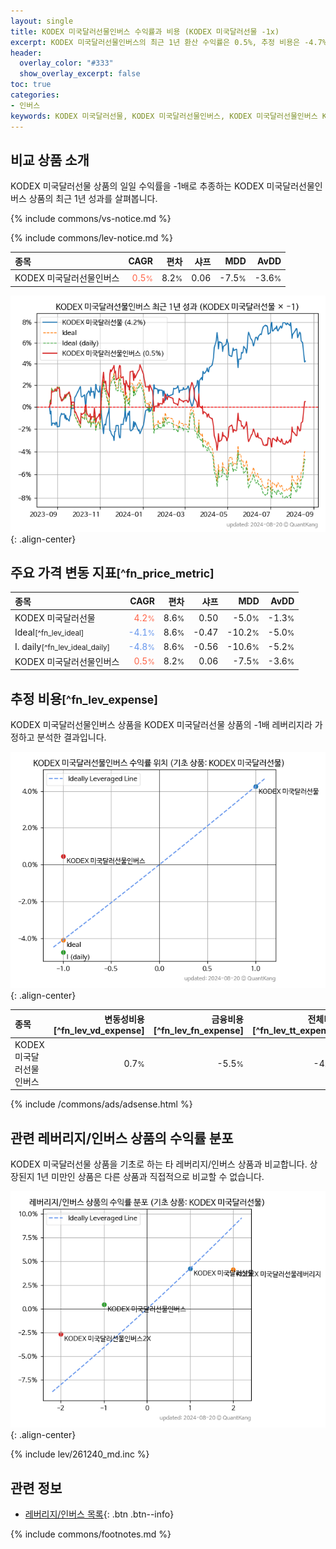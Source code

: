 ```yaml
---
layout: single
title: KODEX 미국달러선물인버스 수익률과 비용 (KODEX 미국달러선물 -1x)
excerpt: KODEX 미국달러선물인버스의 최근 1년 환산 수익률은 0.5%, 추정 비용은 -4.7%입니다.
header:
  overlay_color: "#333"
  show_overlay_excerpt: false
toc: true
categories:
- 인버스
keywords: KODEX 미국달러선물, KODEX 미국달러선물인버스, KODEX 미국달러선물인버스 KODEX 미국달러선물 비교, 261270, 261240, 261270 261270 비교
---
```


## 비교 상품 소개


KODEX 미국달러선물 상품의 일일 수익률을 -1배로 추종하는 KODEX 미국달러선물인버스 상품의 최근 1년 성과를 살펴봅니다.





{% include commons/vs-notice.md %}

{% include commons/lev-notice.md %}

| **종목** | **CAGR** | **편차** | **샤프** | **MDD** | **AvDD** |
| :------------ | ------: | -----------: | -------: | ------: | -------: |
| KODEX 미국달러선물인버스 | <span style="color: tomato">0.5<small>%</small></span> | 8.2<small>%</small> | 0.06 | -7.5<small>%</small> | -3.6<small>%</small> |

<!-- more -->


![KODEX 미국달러선물인버스](/lev/images/261270.png){: .align-center}


## 주요 가격 변동 지표<small>[^fn_price_metric]</small>


| **종목** | **CAGR** | **편차** | **샤프** | **MDD** | **AvDD** |
| :------------ | ------: | -----------: | -------: | ------: | -------: |
| KODEX 미국달러선물 | <span style="color: tomato">4.2<small>%</small></span> | 8.6<small>%</small> | 0.50 | -5.0<small>%</small> | -1.3<small>%</small> |
| Ideal<small>[^fn_lev_ideal]</small> | <span style="color: cornflowerblue">-4.1<small>%</small></span> | 8.6<small>%</small> | -0.47 | -10.2<small>%</small> | -5.0<small>%</small> |
| I. daily<small>[^fn_lev_ideal_daily]</small> | <span style="color: cornflowerblue">-4.8<small>%</small></span> | 8.6<small>%</small> | -0.56 | -10.6<small>%</small> | -5.2<small>%</small> |
| KODEX 미국달러선물인버스 | <span style="color: tomato">0.5<small>%</small></span> | 8.2<small>%</small> | 0.06 | -7.5<small>%</small> | -3.6<small>%</small> |


## 추정 비용<small>[^fn_lev_expense]</small><a id="expense"></a>

KODEX 미국달러선물인버스 상품을 KODEX 미국달러선물 상품의 -1배 레버리지라 가정하고 분석한 결과입니다.

![KODEX 미국달러선물인버스](/lev/images/261270_ideal.png){: .align-center}

| **종목** | **변동성비용**[^fn_lev_vd_expense] | **금융비용**[^fn_lev_fn_expense] | **전체비용**[^fn_lev_tt_expense] |
| :------------ | ------: | -----------: | -------: |
| KODEX 미국달러선물인버스 | 0.7<small>%</small> | -5.5<small>%</small> | -4.7<small>%</small> |

{% include /commons/ads/adsense.html %}



## 관련 레버리지/인버스 상품의 수익률 분포

KODEX 미국달러선물 상품을 기초로 하는 타 레버리지/인버스 상품과 비교합니다. 상장된지 1년 미만인 상품은 다른 상품과 직접적으로 비교할 수 없습니다.

![KODEX 미국달러선물](/lev/images/261240_ideal.png){: .align-center}

{% include lev/261240_md.inc %}


## 관련 정보

- [레버리지/인버스 목록](/lev/){: .btn .btn--info}

{% include commons/footnotes.md %}